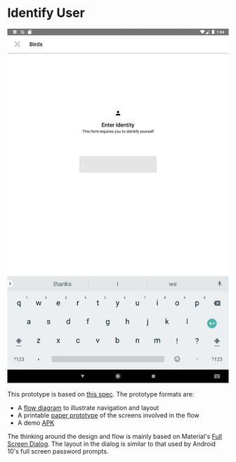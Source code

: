 # Identify User

![Identity prompt layout](layout.png)

This prototype is based on [this spec](https://docs.google.com/document/d/1lVObIqvM75tCSA5w8Iu3WropJDQmpE3Cap3GWOepTOY). The prototype formats are:

* A [flow diagram](flow.png) to illustrate navigation and layout
* A printable [paper prototype](paper.pdf) of the screens involved in the flow
* A demo [APK](android.apk)

The thinking around the design and flow is mainly based on Material's [Full Screen Dialog](https://material.io/components/dialogs/#full-screen-dialog). The layout in the dialog is similar to that used by Android 10's full screen password prompts.
